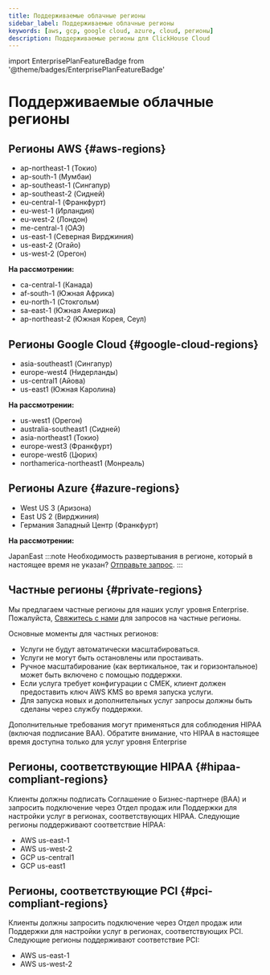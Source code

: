 ```yaml
---
title: Поддерживаемые облачные регионы
sidebar_label: Поддерживаемые облачные регионы
keywords: [aws, gcp, google cloud, azure, cloud, регионы]
description: Поддерживаемые регионы для ClickHouse Cloud
---
```


import EnterprisePlanFeatureBadge from '@theme/badges/EnterprisePlanFeatureBadge'


# Поддерживаемые облачные регионы

## Регионы AWS {#aws-regions}

- ap-northeast-1 (Токио)
- ap-south-1 (Мумбаи)
- ap-southeast-1 (Сингапур)
- ap-southeast-2 (Сидней)
- eu-central-1 (Франкфурт)
- eu-west-1 (Ирландия)
- eu-west-2 (Лондон)
- me-central-1 (ОАЭ)
- us-east-1 (Северная Вирджиния)
- us-east-2 (Огайо)
- us-west-2 (Орегон)

**На рассмотрении:**
- ca-central-1 (Канада)
- af-south-1 (Южная Африка)
- eu-north-1 (Стокгольм)
- sa-east-1 (Южная Америка)
- ap-northeast-2 (Южная Корея, Сеул)

## Регионы Google Cloud {#google-cloud-regions}

- asia-southeast1 (Сингапур)
- europe-west4 (Нидерланды)
- us-central1 (Айова)
- us-east1 (Южная Каролина)

**На рассмотрении:**

- us-west1 (Орегон)
- australia-southeast1 (Сидней)
- asia-northeast1 (Токио)
- europe-west3 (Франкфурт)
- europe-west6 (Цюрих)
- northamerica-northeast1 (Монреаль)

## Регионы Azure {#azure-regions}

- West US 3 (Аризона)
- East US 2 (Вирджиния)
- Германия Западный Центр (Франкфурт)

**На рассмотрении:**

JapanEast
:::note 
Необходимость развертывания в регионе, который в настоящее время не указан? [Отправьте запрос](https://clickhouse.com/pricing?modal=open). 
:::

## Частные регионы {#private-regions}

<EnterprisePlanFeatureBadge feature="Функция частных регионов"/>

Мы предлагаем частные регионы для наших услуг уровня Enterprise. Пожалуйста, [Свяжитесь с нами](https://clickhouse.com/company/contact) для запросов на частные регионы.

Основные моменты для частных регионов:
- Услуги не будут автоматически масштабироваться.
- Услуги не могут быть остановлены или простаивать.
- Ручное масштабирование (как вертикальное, так и горизонтальное) может быть включено с помощью поддержки.
- Если услуга требует конфигурации с CMEK, клиент должен предоставить ключ AWS KMS во время запуска услуги.
- Для запуска новых и дополнительных услуг запросы должны быть сделаны через службу поддержки.
  
Дополнительные требования могут применяться для соблюдения HIPAA (включая подписание BAA). Обратите внимание, что HIPAA в настоящее время доступна только для услуг уровня Enterprise

## Регионы, соответствующие HIPAA {#hipaa-compliant-regions}

<EnterprisePlanFeatureBadge feature="HIPAA" support="true"/>

Клиенты должны подписать Соглашение о Бизнес-партнере (BAA) и запросить подключение через Отдел продаж или Поддержки для настройки услуг в регионах, соответствующих HIPAA. Следующие регионы поддерживают соответствие HIPAA:
- AWS us-east-1
- AWS us-west-2
- GCP us-central1
- GCP us-east1

## Регионы, соответствующие PCI {#pci-compliant-regions}

<EnterprisePlanFeatureBadge feature="HIPAA" support="true"/>

Клиенты должны запросить подключение через Отдел продаж или Поддержки для настройки услуг в регионах, соответствующих PCI. Следующие регионы поддерживают соответствие PCI:
- AWS us-east-1
- AWS us-west-2
